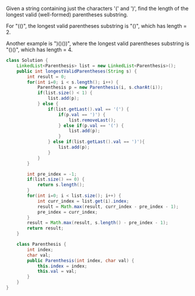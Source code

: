 Given a string containing just the characters '(' and ')', find the length of the longest valid (well-formed) parentheses substring.

For "(()", the longest valid parentheses substring is "()", which has length = 2.

Another example is ")()())", where the longest valid parentheses substring is "()()", which has length = 4.

```java
class Solution {
    LinkedList<Parenthesis> list = new LinkedList<Parenthesis>();
    public int longestValidParentheses(String s) {
        int result = 0;
        for(int i=0; i < s.length(); i++) {
            Parenthesis p = new Parenthesis(i, s.charAt(i));
            if(list.size() < 1) {
                list.add(p);
            } else {
                if(list.getLast().val == '(') {
                    if(p.val == ')') {
                        list.removeLast();
                    } else if(p.val == '(') {
                        list.add(p);
                    }
                } else if(list.getLast().val == ')'){
                    list.add(p);
                }
            }
        }

        int pre_index = -1;
        if(list.size() == 0) {
            return s.length();
        }
        for(int i=0; i < list.size(); i++) {
            int curr_index = list.get(i).index;
            result = Math.max(result, curr_index - pre_index - 1);
            pre_index = curr_index;
        }
        result = Math.max(result, s.length() - pre_index - 1);
        return result;
    }

    class Parenthesis {
        int index;
        char val;
        public Parenthesis(int index, char val) {
            this.index = index;
            this.val = val;
        }
    }
}
```
